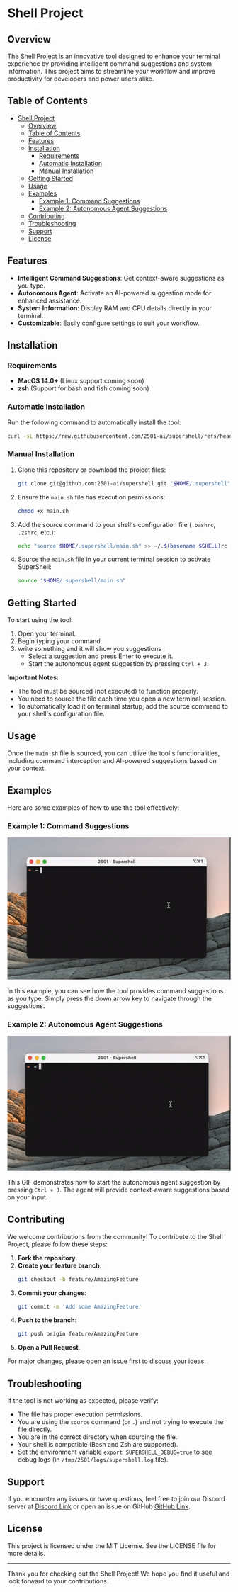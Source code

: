 # Shell Project

## Overview

The Shell Project is an innovative tool designed to enhance your terminal experience by providing intelligent command suggestions and system information. This project aims to streamline your workflow and improve productivity for developers and power users alike.

## Table of Contents

- [Shell Project](#shell-project)
  - [Overview](#overview)
  - [Table of Contents](#table-of-contents)
  - [Features](#features)
  - [Installation](#installation)
    - [Requirements](#requirements)
    - [Automatic Installation](#automatic-installation)
    - [Manual Installation](#manual-installation)
  - [Getting Started](#getting-started)
  - [Usage](#usage)
  - [Examples](#examples)
    - [Example 1: Command Suggestions](#example-1-command-suggestions)
    - [Example 2: Autonomous Agent Suggestions](#example-2-autonomous-agent-suggestions)
  - [Contributing](#contributing)
  - [Troubleshooting](#troubleshooting)
  - [Support](#support)
  - [License](#license)

## Features

- **Intelligent Command Suggestions**: Get context-aware suggestions as you type.
- **Autonomous Agent**: Activate an AI-powered suggestion mode for enhanced assistance.
- **System Information**: Display RAM and CPU details directly in your terminal.
- **Customizable**: Easily configure settings to suit your workflow.

## Installation

### Requirements

- **MacOS 14.0+** (Linux support coming soon)
- **zsh** (Support for bash and fish coming soon)

### Automatic Installation

Run the following command to automatically install the tool:

```bash
curl -sL https://raw.githubusercontent.com/2501-ai/supershell/refs/heads/main/install.sh | sh
```

### Manual Installation

1. Clone this repository or download the project files:
   ```bash
   git clone git@github.com:2501-ai/supershell.git "$HOME/.supershell"
   ```
2. Ensure the `main.sh` file has execution permissions:
   ```bash
   chmod +x main.sh
   ```
3. Add the source command to your shell's configuration file (`.bashrc`, `.zshrc`, etc.):
   ```bash
   echo "source $HOME/.supershell/main.sh" >> ~/.$(basename $SHELL)rc
   ```
4. Source the `main.sh` file in your current terminal session to activate SuperShell:
   ```bash
   source "$HOME/.supershell/main.sh"
   ```

## Getting Started

To start using the tool:

1. Open your terminal.
2. Begin typing your command.
3. write something and it will show you suggestions :
   - Select a suggestion and press Enter to execute it.
   - Start the autonomous agent suggestion by pressing `Ctrl + J`.

**Important Notes:**
- The tool must be sourced (not executed) to function properly.
- You need to source the file each time you open a new terminal session.
- To automatically load it on terminal startup, add the source command to your shell's configuration file.

## Usage

Once the `main.sh` file is sourced, you can utilize the tool's functionalities, including command interception and AI-powered suggestions based on your context.

## Examples

Here are some examples of how to use the tool effectively:

### Example 1: Command Suggestions

![Command Suggestions](https://github.com/2501-ai/supershell/blob/main/ai_responses.gif)

In this example, you can see how the tool provides command suggestions as you type. Simply press the down arrow key to navigate through the suggestions.

### Example 2: Autonomous Agent Suggestions

![Autonomous Agent Suggestions](https://github.com/2501-ai/supershell/blob/main/natural_language.gif)

This GIF demonstrates how to start the autonomous agent suggestion by pressing `Ctrl + J`. The agent will provide context-aware suggestions based on your input.

## Contributing

We welcome contributions from the community! To contribute to the Shell Project, please follow these steps:

1. **Fork the repository**.
2. **Create your feature branch**:
   ```bash
   git checkout -b feature/AmazingFeature
   ```
3. **Commit your changes**:
   ```bash
   git commit -m 'Add some AmazingFeature'
   ```
4. **Push to the branch**:
   ```bash
   git push origin feature/AmazingFeature
   ```
5. **Open a Pull Request**.

For major changes, please open an issue first to discuss your ideas.

## Troubleshooting

If the tool is not working as expected, please verify:

- The file has proper execution permissions.
- You are using the `source` command (or `.`) and not trying to execute the file directly.
- You are in the correct directory when sourcing the file.
- Your shell is compatible (Bash and Zsh are supported).
- Set the environment variable `export SUPERSHELL_DEBUG=true` to see debug logs (in `/tmp/2501/logs/supershell.log` file).

## Support

If you encounter any issues or have questions, feel free to join our Discord server at [Discord Link](https://discord.gg/uuCma4eHBF) or open an issue on GitHub [GitHub Link](https://github.com/2501-ai/supershell).

## License

This project is licensed under the MIT License. See the LICENSE file for more details.

---

Thank you for checking out the Shell Project! We hope you find it useful and look forward to your contributions.
